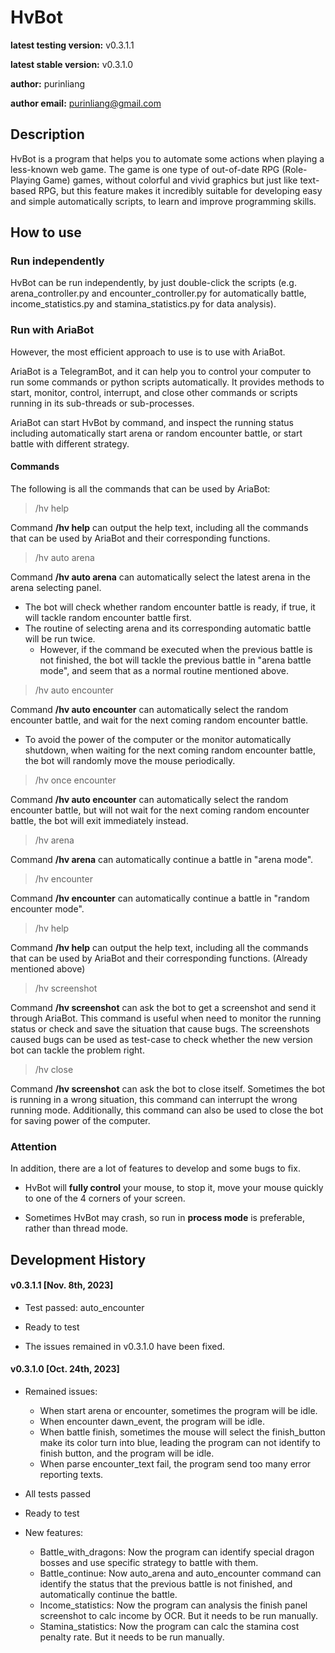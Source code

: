 # HvBot

**latest testing version:** v0.3.1.1

**latest stable version:** v0.3.1.0

**author:** purinliang

**author email:** purinliang@gmail.com

## Description

HvBot is a program that helps you to automate some actions when playing a less-known web game. The game is one type of
out-of-date RPG (Role-Playing Game) games, without colorful and vivid graphics but just like text-based RPG, but this
feature makes it incredibly suitable for developing easy and simple automatically scripts, to learn and improve
programming skills.

## How to use

### Run independently

HvBot can be run independently, by just double-click the scripts (e.g. arena_controller.py and encounter_controller.py
for automatically battle, income_statistics.py and stamina_statistics.py for data analysis).

### Run with AriaBot

However, the most efficient approach to use is to use with AriaBot.

AriaBot is a TelegramBot, and it can help you to control your computer to run some commands or python scripts
automatically. It provides methods to start, monitor, control, interrupt, and close other commands or scripts running in
its sub-threads or sub-processes.

AriaBot can start HvBot by command, and inspect the running status including automatically start arena or random
encounter battle, or start battle with different strategy.

#### Commands

The following is all the commands that can be used by AriaBot:

> /hv help

Command **/hv help** can output the help text, including all the commands that can be used by AriaBot and their
corresponding functions.

> /hv auto arena

Command **/hv auto arena** can automatically select the latest arena in the arena selecting panel.

- The bot will check whether random encounter battle is ready, if true, it will tackle random encounter battle first.
- The routine of selecting arena and its corresponding automatic battle will be run twice.
    - However, if the command be executed when the previous battle is not finished, the bot will tackle the previous
      battle in "arena battle mode", and seem that as a normal routine mentioned above.

> /hv auto encounter

Command **/hv auto encounter** can automatically select the random encounter battle, and wait for the next coming random
encounter battle.

- To avoid the power of the computer or the monitor automatically shutdown, when waiting for the next coming random
  encounter battle, the bot will randomly move the mouse periodically.

> /hv once encounter

Command **/hv auto encounter** can automatically select the random encounter battle, but will not wait for the next
coming random
encounter battle, the bot will exit immediately instead.

> /hv arena

Command **/hv arena** can automatically continue a battle in "arena mode".

> /hv encounter

Command **/hv encounter** can automatically continue a battle in "random encounter mode".

> /hv help

Command **/hv help** can output the help text, including all the commands that can be used by AriaBot and their
corresponding functions. (Already mentioned above)

> /hv screenshot

Command **/hv screenshot** can ask the bot to get a screenshot and send it through AriaBot. This command is useful when
need to monitor the running status or check and save the situation that cause bugs. The screenshots caused bugs can be
used as test-case to check whether the new version bot can tackle the problem right.

> /hv close

Command **/hv screenshot** can ask the bot to close itself. Sometimes the bot is running in a wrong situation, this
command can interrupt the wrong running mode. Additionally, this command can also be used to close the bot for saving
power of the computer.

### Attention

In addition, there are a lot of features to develop and some bugs to fix.

- HvBot will **fully control** your mouse, to stop it, move your mouse quickly to one of the 4 corners of your screen.

- Sometimes HvBot may crash, so run in **process mode** is preferable, rather than thread mode.

## Development History

#### v0.3.1.1 [Nov. 8th, 2023]

- Test passed: auto_encounter

- Ready to test

- The issues remained in v0.3.1.0 have been fixed.

#### v0.3.1.0 [Oct. 24th, 2023]

- Remained issues:

    - When start arena or encounter, sometimes the program will be idle.
    - When encounter dawn_event, the program will be idle.
    - When battle finish, sometimes the mouse will select the finish_button make its color turn into blue, leading the
      program can not identify to finish button, and the program will be idle.
    - When parse encounter_text fail, the program send too many error reporting texts.

- All tests passed

- Ready to test

- New features:

    - Battle_with_dragons: Now the program can identify special dragon bosses and use specific strategy to battle with
      them.
    - Battle_continue: Now auto_arena and auto_encounter command can identify the status that the previous battle is not
      finished, and automatically continue the battle.
    - Income_statistics: Now the program can analysis the finish panel screenshot to calc income by OCR. But it needs to
      be run manually.
    - Stamina_statistics: Now the program can calc the stamina cost penalty rate. But it needs to
      be run manually.
